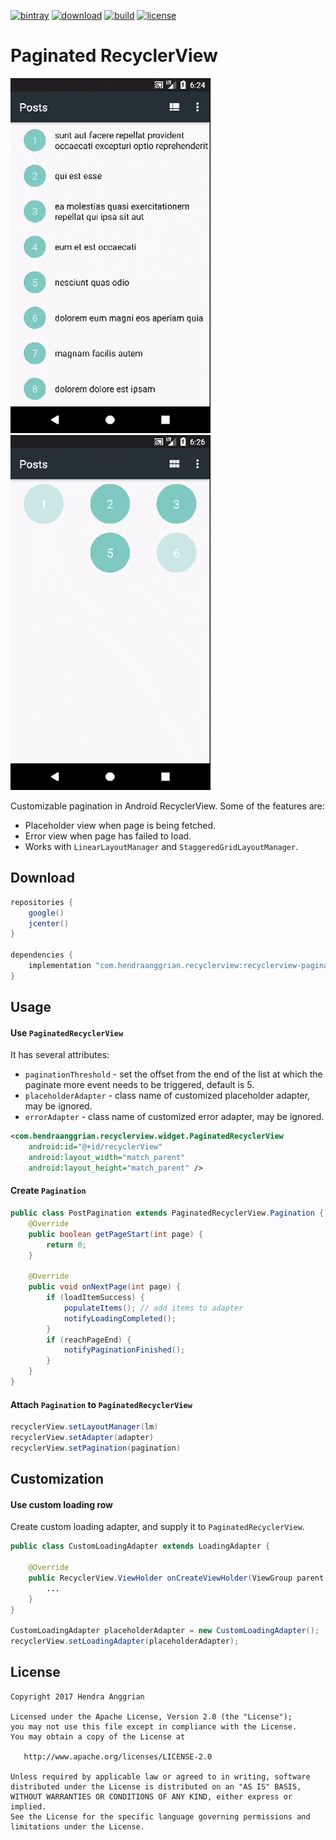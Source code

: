 [![bintray](https://img.shields.io/badge/bintray-recyclerview-brightgreen.svg)](https://bintray.com/hendraanggrian/recyclerview)
[![download](https://api.bintray.com/packages/hendraanggrian/recyclerview/recyclerview-paginated/images/download.svg)](https://bintray.com/hendraanggrian/recyclerview/recyclerview-paginated/_latestVersion)
[![build](https://travis-ci.com/hendraanggrian/recyclerview-paginated.svg)](https://travis-ci.com/hendraanggrian/recyclerview-paginated)
[![license](https://img.shields.io/badge/license-Apache--2.0-blue.svg)](http://www.apache.org/licenses/LICENSE-2.0)

Paginated RecyclerView
======================
![demo_list][demo_list] ![demo_grid][demo_grid]

Customizable pagination in Android RecyclerView. Some of the features are:
 * Placeholder view when page is being fetched.
 * Error view when page has failed to load.
 * Works with `LinearLayoutManager` and `StaggeredGridLayoutManager`.

Download
--------
```gradle
repositories {
    google()
    jcenter()
}

dependencies {
    implementation "com.hendraanggrian.recyclerview:recyclerview-paginated:$version"
}
```

Usage
-----
#### Use `PaginatedRecyclerView`
It has several attributes:
 * `paginationThreshold` - set the offset from the end of the list at which the paginate more event needs to be triggered, default is 5.
 * `placeholderAdapter` - class name of customized placeholder adapter, may be ignored.
 * `errorAdapter` - class name of customized error adapter, may be ignored.

```xml
<com.hendraanggrian.recyclerview.widget.PaginatedRecyclerView
    android:id="@+id/recyclerView"
    android:layout_width="match_parent"
    android:layout_height="match_parent" />
```

#### Create `Pagination`
```java
public class PostPagination extends PaginatedRecyclerView.Pagination {
    @Override
    public boolean getPageStart(int page) {
        return 0;
    }

    @Override
    public void onNextPage(int page) {
        if (loadItemSuccess) {
            populateItems(); // add items to adapter
            notifyLoadingCompleted();
        }
        if (reachPageEnd) {
            notifyPaginationFinished();
        }
    }
}
```

#### Attach `Pagination` to `PaginatedRecyclerView`
```java
recyclerView.setLayoutManager(lm)
recyclerView.setAdapter(adapter)
recyclerView.setPagination(pagination)
```

Customization
-------------
#### Use custom loading row
Create custom loading adapter, and supply it to `PaginatedRecyclerView`.
```java
public class CustomLoadingAdapter extends LoadingAdapter {

    @Override
    public RecyclerView.ViewHolder onCreateViewHolder(ViewGroup parent, int viewType) {
        ...
    }
}

CustomLoadingAdapter placeholderAdapter = new CustomLoadingAdapter();
recyclerView.setLoadingAdapter(placeholderAdapter);
```

License
-------
    Copyright 2017 Hendra Anggrian

    Licensed under the Apache License, Version 2.0 (the "License");
    you may not use this file except in compliance with the License.
    You may obtain a copy of the License at

       http://www.apache.org/licenses/LICENSE-2.0

    Unless required by applicable law or agreed to in writing, software
    distributed under the License is distributed on an "AS IS" BASIS,
    WITHOUT WARRANTIES OR CONDITIONS OF ANY KIND, either express or implied.
    See the License for the specific language governing permissions and
    limitations under the License.

[demo_list]: /art/demo_list.gif
[demo_grid]: /art/demo_grid.gif
